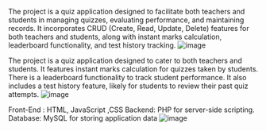 The project is a quiz application designed to facilitate both teachers and students in managing quizzes, evaluating 	performance, and maintaining records. 
It incorporates CRUD (Create, Read, Update, Delete) features for both 	teachers and students, along with instant marks calculation, leaderboard functionality, and test history tracking.
![image](https://github.com/user-attachments/assets/164583fb-7475-45ca-bd9f-75adeba46c41)

The project is a quiz application designed to cater to both teachers and students. 
It features instant marks calculation for quizzes taken by students. 
There is a leaderboard functionality to track student performance. 
It also includes a test history feature, likely for students to review their past quiz attempts.
![image](https://github.com/user-attachments/assets/5f00baa3-9d72-4e47-a627-e7be6bc2414e)

Front-End : HTML, JavaScript ,CSS
Backend: PHP for server-side scripting.
Database: MySQL for storing application data
![image](https://github.com/user-attachments/assets/f1086acb-93aa-4f4f-aaa4-362a0f1555da)

